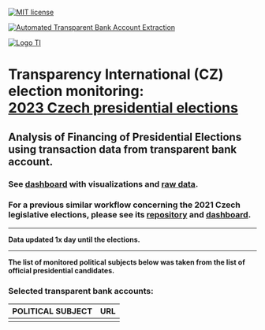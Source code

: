 [![MIT license](https://img.shields.io/badge/License-MIT-blue.svg)](https://lbesson.mit-license.org/)

[![Automated Transparent Bank Account Extraction](https://github.com/opop999/TI_monitoring_transparent_accounts_2023/actions/workflows/transparent_account_transactions_extract.yml/badge.svg)](https://github.com/opop999/TI_monitoring_transparent_accounts_2023/actions/workflows/transparent_account_transactions_extract.yml)

[![Logo TI](https://www.transparentnivolby.cz/hrad2023/wp-content/themes/prezident2023/images/logo2023.svg)](https://www.transparentnivolby.cz/hrad2023/)

# Transparency International (CZ) election monitoring: <br> [2023 Czech presidential elections](https://www.transparentnivolby.cz/hrad2023/)

## Analysis of Financing of Presidential Elections using transaction data from transparent bank account.

### See [dashboard](https://opop999.github.io/TI_monitoring_transparent_accounts_2023/) with visualizations and [raw data](https://github.com/opop999/TI_monitoring_transparent_accounts_2023/tree/main/output).

### For a previous similar workflow concerning the 2021 Czech legislative elections, please see its [repository](https://github.com/opop999/TI_monitoring_transparent_accounts_2021) and [dashboard](https://opop999.github.io/TI_monitoring_transparent_accounts_2021/).

------------------------------------------------------------------------

**Data updated 1x day until the elections.**

------------------------------------------------------------------------

**The list of monitored political subjects below was taken from the list of official presidential candidates.**

### Selected transparent bank accounts:

| **POLITICAL SUBJECT**  | **URL**                |
|:-----------------------|:-----------------------|
|                        |                        |
